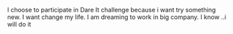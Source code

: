 I choose to participate in Dare It challenge because i want try something new. I want change my life. I am dreaming to work in big company. I know ..i will do it 
